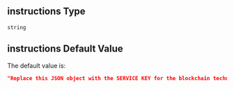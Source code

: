 ## instructions Type

`string`

## instructions Default Value

The default value is:

```json
"Replace this JSON object with the SERVICE KEY for the blockchain technology to which this service must bind."
```
